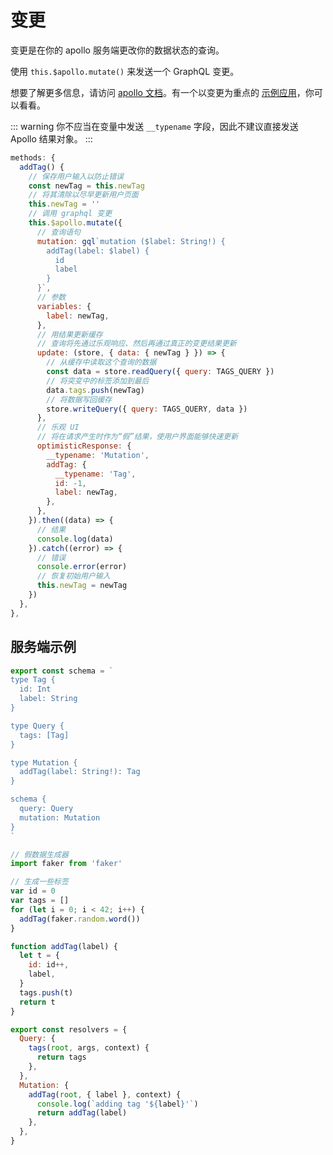 # 变更

变更是在你的 apollo 服务端更改你的数据状态的查询。

使用 `this.$apollo.mutate()` 来发送一个 GraphQL 变更。

想要了解更多信息，请访问 [apollo 文档](https://www.apollographql.com/docs/react/reference/index.html#ApolloClient\.mutate)。有一个以变更为重点的 [示例应用](https://github.com/Akryum/vue-apollo-todos)，你可以看看。

::: warning
你不应当在变量中发送 `__typename` 字段，因此不建议直接发送 Apollo 结果对象。
:::

```js
methods: {
  addTag() {
    // 保存用户输入以防止错误
    const newTag = this.newTag
    // 将其清除以尽早更新用户页面
    this.newTag = ''
    // 调用 graphql 变更
    this.$apollo.mutate({
      // 查询语句
      mutation: gql`mutation ($label: String!) {
        addTag(label: $label) {
          id
          label
        }
      }`,
      // 参数
      variables: {
        label: newTag,
      },
      // 用结果更新缓存
      // 查询将先通过乐观响应、然后再通过真正的变更结果更新
      update: (store, { data: { newTag } }) => {
        // 从缓存中读取这个查询的数据
        const data = store.readQuery({ query: TAGS_QUERY })
        // 将突变中的标签添加到最后
        data.tags.push(newTag)
        // 将数据写回缓存
        store.writeQuery({ query: TAGS_QUERY, data })
      },
      // 乐观 UI
      // 将在请求产生时作为“假”结果，使用户界面能够快速更新
      optimisticResponse: {
        __typename: 'Mutation',
        addTag: {
          __typename: 'Tag',
          id: -1,
          label: newTag,
        },
      },
    }).then((data) => {
      // 结果
      console.log(data)
    }).catch((error) => {
      // 错误
      console.error(error)
      // 恢复初始用户输入
      this.newTag = newTag
    })
  },
},
```

## 服务端示例

```js
export const schema = `
type Tag {
  id: Int
  label: String
}

type Query {
  tags: [Tag]
}

type Mutation {
  addTag(label: String!): Tag
}

schema {
  query: Query
  mutation: Mutation
}
`

// 假数据生成器
import faker from 'faker'

// 生成一些标签
var id = 0
var tags = []
for (let i = 0; i < 42; i++) {
  addTag(faker.random.word())
}

function addTag(label) {
  let t = {
    id: id++,
    label,
  }
  tags.push(t)
  return t
}

export const resolvers = {
  Query: {
    tags(root, args, context) {
      return tags
    },
  },
  Mutation: {
    addTag(root, { label }, context) {
      console.log(`adding tag '${label}'`)
      return addTag(label)
    },
  },
}
```